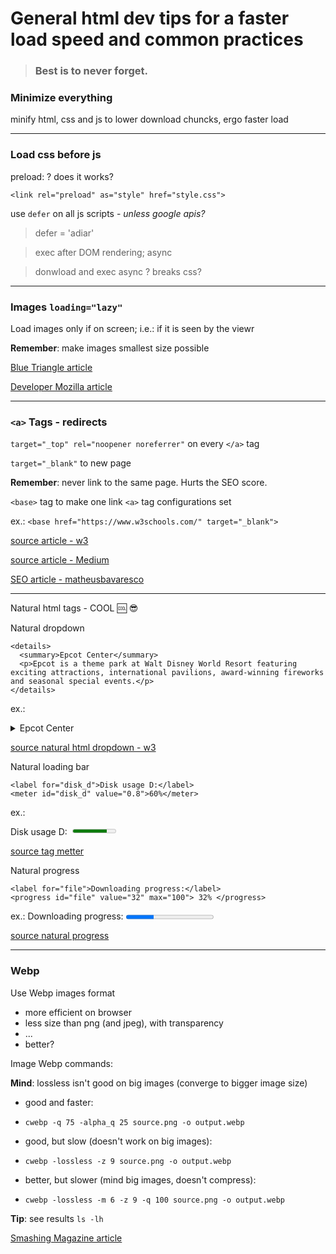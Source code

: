 # General html dev tips for a faster load speed and common practices

> ### Best is to never forget.

### Minimize everything
minify html, css and js to lower download chuncks, ergo faster load

--- 

### Load css before js

preload:
 ? does it works?

`<link rel="preload" as="style" href="style.css">`

use `defer` on all js scripts - *unless google apis?*

> defer = 'adiar'

> exec after DOM rendering; async

> donwload and exec async ? breaks css?

---

### Images `loading="lazy"`

Load images only if on screen; 
i.e.: if it is seen by the viewr

**Remember**: make images smallest size possible

[Blue Triangle article](https://blog.bluetriangle.com/how-to-optimize-html-to-boost-web-performance)

[Developer Mozilla article](https://developer.mozilla.org/en-US/docs/Web/HTML/Link_types/preload)

---
### `<a>` Tags - redirects
`target="_top" rel="noopener noreferrer"`
 on every `</a>` tag
    
`target="_blank"`
 to new page

**Remember**: never link to the same page. Hurts the SEO score.

`<base>` tag to make one link `<a>` tag configurations set

ex.: `<base href="https://www.w3schools.com/" target="_blank">`

[source article - w3](https://www.w3schools.com/TAgs/tryit.asp?filename=tryhtml_base_test)

[source article - Medium](https://medium.com/sedeo/how-to-fix-target-blank-a-security-and-performance-issue-in-web-pages-2118eba1ce2f)

[SEO article - matheusbavaresco](https://matheusbavaresco.com.br/seo/uso-rel-nofollow-rel-noopener-rel-noreferrer-rel-exteral/)

---

Natural html tags - COOL 🆒️ 😎️

Natural dropdown

    <details>
      <summary>Epcot Center</summary>
      <p>Epcot is a theme park at Walt Disney World Resort featuring exciting attractions, international pavilions, award-winning fireworks and seasonal special events.</p>
    </details>
    
ex.:

<details>
  <summary>Epcot Center</summary>
  <p>Epcot is a theme park at Walt Disney World Resort featuring exciting attractions, international pavilions, award-winning fireworks and seasonal special events.</p>
</details>

[source natural html dropdown - w3](https://www.w3schools.com/TAgs/tryit.asp?filename=tryhtml5_details)

Natural loading bar

    <label for="disk_d">Disk usage D:</label>
    <meter id="disk_d" value="0.8">60%</meter>

ex.:
<div style='display:flex'>
    <label for="disk_d">Disk usage D: &nbsp; </label>
    <meter id="disk_d" value="0.8">60%</meter>
</div>

[source tag metter](https://www.w3schools.com/TAgs/tag_meter.asp)

Natural progress

    <label for="file">Downloading progress:</label>
    <progress id="file" value="32" max="100"> 32% </progress>
    
ex.:
<label for="file">Downloading progress:</label>
<progress id="file" value="32" max="100"> 32% </progress>

[source natural progress](https://www.w3schools.com/TAgs/tag_progress.asp)

---

### Webp

Use Webp images format
- more efficient on browser
- less size than png (and jpeg), with transparency
- ...
- better?

Image Webp commands:

**Mind**: lossless isn't good on big images (converge to bigger image size)

- good and faster: 
-     cwebp -q 75 -alpha_q 25 source.png -o output.webp

- good, but slow (doesn't work on big images):
-     cwebp -lossless -z 9 source.png -o output.webp

- better, but slower (mind big images, doesn't compress):
-     cwebp -lossless -m 6 -z 9 -q 100 source.png -o output.webp

**Tip**:
see results
`ls -lh`

[Smashing Magazine article](https://www.smashingmagazine.com/2018/07/converting-images-to-webp/)
